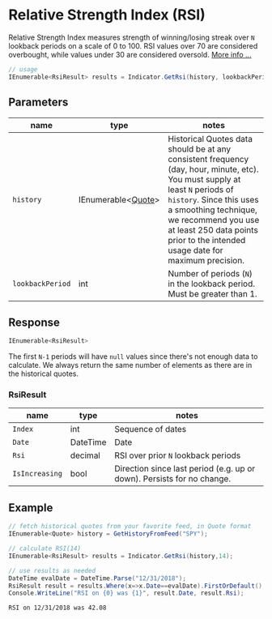 ﻿# Relative Strength Index (RSI)

Relative Strength Index measures strength of winning/losing streak over `N` lookback periods on a scale of 0 to 100.
RSI values over 70 are considered overbought, while values under 30 are considered oversold.
[More info ...](https://school.stockcharts.com/doku.php?id=technical_indicators:relative_strength_index_rsi)

```csharp
// usage
IEnumerable<RsiResult> results = Indicator.GetRsi(history, lookbackPeriod);  
```

## Parameters

| name | type | notes
| -- |-- |--
| `history` | IEnumerable\<[Quote](/GUIDE.md#quote)\> | Historical Quotes data should be at any consistent frequency (day, hour, minute, etc).  You must supply at least `N` periods of `history`.  Since this uses a smoothing technique, we recommend you use at least 250 data points prior to the intended usage date for maximum precision.
| `lookbackPeriod` | int | Number of periods (`N`) in the lookback period.  Must be greater than 1.

## Response

```csharp
IEnumerable<RsiResult>
```

The first `N-1` periods will have `null` values since there's not enough data to calculate.  We always return the same number of elements as there are in the historical quotes.

### RsiResult

| name | type | notes
| -- |-- |--
| `Index` | int | Sequence of dates
| `Date` | DateTime | Date
| `Rsi` | decimal | RSI over prior `N` lookback periods
| `IsIncreasing` | bool | Direction since last period (e.g. up or down).  Persists for no change.

## Example

```csharp
// fetch historical quotes from your favorite feed, in Quote format
IEnumerable<Quote> history = GetHistoryFromFeed("SPY");

// calculate RSI(14)
IEnumerable<RsiResult> results = Indicator.GetRsi(history,14);

// use results as needed
DateTime evalDate = DateTime.Parse("12/31/2018");
RsiResult result = results.Where(x=>x.Date==evalDate).FirstOrDefault();
Console.WriteLine("RSI on {0} was {1}", result.Date, result.Rsi);
```

```bash
RSI on 12/31/2018 was 42.08
```
